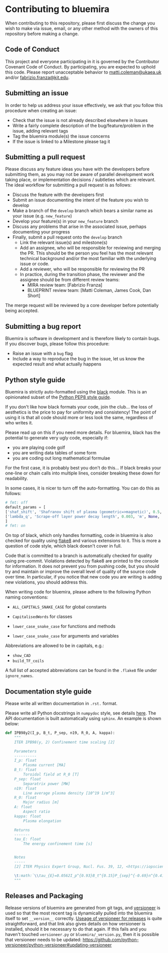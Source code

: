# Contributing to bluemira

When contributing to this repository, please first discuss the change you wish to make via issue, email, or any
other method with the owners of this repository before making a change.

## Code of Conduct

This project and everyone participating in it is governed by the  Contributor Covenant Code of Conduct. By 
participating, you are expected to uphold this code. Please report unacceptable behavior to 
[matti.coleman@ukaea.uk](mailto:matti.coleman@ukaea.uk) and/or [fabrizio.franza@kit.edu](mailto:fabrizio.franza@kit.edu).

## Submitting an issue

In order to help us address your issue effectively, we ask that you follow this procedure when creating an issue:

* Check that the issue is not already described elsewhere in Issues
* Write a fairly complete description of the bug/feature/problem in the issue, adding relevant tags
* Tag the bluemira module(s) the issue concerns
* If the issue is linked to a Milestone please tag it

## Submitting a pull request

Please discuss any feature ideas you have with the developers before submitting them, as you may not be aware 
of parallel development work taking place, or implementation decisions / subtleties which are relevant. The ideal workflow for submitting a pull request is as follows:

* Discuss the feature with the developers first
* Submit an issue documenting the intent of the feature you wish to develop
* Make a branch of the `develop` branch which bears a similar name as your issue (e.g. `new_feature`)
* Develop your feature(s) in your `new_feature` branch
* Discuss any problems that arise in the associated issue, perhaps documenting your progress
* Finally, submit a pull request onto the `develop` branch
  * Link the relevant issue(s) and milestone(s)
  * Add an assignee, who will be responsible for reviewing and merging the PR. This should be the person 
  you feel has the most relevant technical background and/or the most familiar with the underlying
  issue or code.
  * Add a reviewer, who will be responsible for reviewing the PR
  * In practice, during the transition phase, the reviewer and the assignee should be from different review teams:
    * MIRA review team: [Fabrizio Franza]
    * BLUEPRINT review team: [Matti Coleman, James Cook, Dan Short]

The merge request will be reviewed by a core developer before potentially being accepted.

## Submitting a bug report

Bluemira is software in development and is therefore likely to contain bugs. If you discover bugs, please follow this procedure:

* Raise an issue with a `bug` flag
* Include a way to reproduce the bug in the issue, let us know the expected result and what actually happens

## Python style guide

Bluemira is strictly auto-formatted using the [black](https://pypi.org/project/black/) module. This is an opinionated subset of the [Python PEP8 style guide](https://www.python.org/dev/peps/pep-0008/).
 
If you don't like how black formats your code, join the club... the loss of aesthetics is the price to pay for 
uniformity and consistency! The point of using it is that all code should more or less look the same, regardless
of who writes it.

Please read up on this if you need more details. For bluemira, black has the potential to generate very ugly 
code, especially if:

* you are playing code golf
* you are writing data tables of some form
* you are coding out long mathematical formulae 

For the first case, it is probably best you don't do this... If black breaks your one-line or chain calls into multiple 
lines, consider breaking these down for readability.

In some cases, it is nicer to turn off the auto-formatting. You can do this as follows:
```python
# fmt: off
default_params = [
['shaf_shift', 'Shafranov shift of plasma (geometric=>magnetic)', 0.5, 'm', None, 'Input'],
['lambda_q', 'Scrape-off layer power decay length', 0.003, 'm', None, 'Input']
]
# fmt: on
```
  
On top of black, which only handles formatting, code in bluemira is also checked for quality using [flake8](https://flake8.pycqa.org/en/latest/) and 
various extensions to it. This is more a question of code style, which black doesn't cover in full.

Code that is committed to a branch is automatically checked for quality using pre-commit. Violations detected
by flake8 are printed to the console for information. It does not prevent you from pushing code, but you should 
try and maintain or improve the overall level of quality of the source code over time. In particular, if you notice 
that new code you are writing is adding new violations, you should address this.

When writing code for bluemira, please adhere to the following Python naming conventions:

* `ALL_CAPITALS_SNAKE_CASE` for global constants

* `CapitalisedWords` for classes

* `lower_case_snake_case` for functions and methods

* `lower_case_snake_case` for arguments and variables

Abbreviations are allowed to be in capitals, e.g.:

* `show_CAD`
* `build_TF_coils`

A full list of accepted abbreviations can be found in the `.flake8` file under `ignore_names`.

## Documentation style guide

Please write all written documentation in `.rst.` format. 

Please write all Python docstrings in `numpydoc` style, see details [here](https://numpydoc.readthedocs.io/en/latest/format.html). The API documentation is built 
automatically using `sphinx`. An example is shown below:
 
```python
def IPB98y2(I_p, B_t, P_sep, n19, R_0, A, kappa):
	"""
	ITER IPB98(y, 2) Confinement time scaling [2]

	Parameters
	----------
	I_p: float
		Plasma current [MA]
	B_t: float
		Toroidal field at R_0 [T]
	P_sep: float
		Separatrix power [MW]
	n19: float
		Line average plasma density [10^19 1/m^3]
	R_0: float
		Major radius [m]
	A: float
		Aspect ratio
	kappa: float
		Plasma elongation  

	Returns
	-------
	tau_E: float
		The energy confinement time [s]


	Notes
	-----
	[2] ITER Physics Expert Group, Nucl. Fus. 39, 12, <https://iopscience.iop.org/article/10.1088/0029-5515/39/12/302/pdf>

	\t:math:`\\tau_{E}=0.0562I_p^{0.93}B_t^{0.15}P_{sep}^{-0.69}n^{0.41}M^{0.19}R_0^{1.97}A^{-0.57}\\kappa^{0.78}`
	"""
```

## Releases and Packaging

Release versions of bluemira are generated from git tags, and [versioneer](https://github.com/python-versioneer/python-versioneer) is used so that the most recent tag is 
dynamically pulled into the bluemira itself to set `__version__` correctly. [Useage of versioneer for releases](https://github.com/python-versioneer/python-versioneer/blob/master/INSTALL.md#post-installation-usage) is 
quite straightforward, and that link also gives details on how versioneer is installed, should it be necessary to do that again. If this fails and you haven't touched `versioneer.py` or `bluemira/_version.py`, then it is possible
that versioneer needs to be updated: <https://github.com/python-versioneer/python-versioneer#updating-versioneer>
